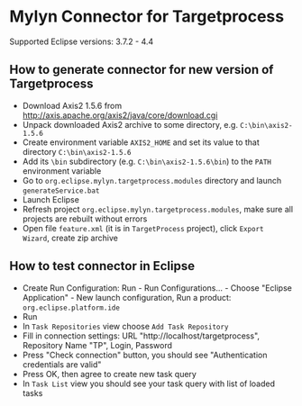 Mylyn Connector for Targetprocess
=================================

Supported Eclipse versions: 3.7.2 - 4.4

How to generate connector for new version of Targetprocess
----------------------------------------------------------

- Download Axis2 1.5.6 from http://axis.apache.org/axis2/java/core/download.cgi
- Unpack downloaded Axis2 archive to some directory, e.g. `C:\bin\axis2-1.5.6`
- Create environment variable `AXIS2_HOME` and set its value to that directory `C:\bin\axis2-1.5.6`
- Add its `\bin` subdirectory (e.g. `C:\bin\axis2-1.5.6\bin`) to the `PATH` environment variable
- Go to `org.eclipse.mylyn.targetprocess.modules` directory and launch `generateService.bat`
- Launch Eclipse
- Refresh project `org.eclipse.mylyn.targetprocess.modules`, make sure all projects are rebuilt without errors
- Open file `feature.xml` (it is in `TargetProcess` project), click `Export Wizard`, create zip archive

How to test connector in Eclipse
--------------------------------

- Create Run Configuration: Run - Run Configurations... - Choose "Eclipse Application" - New launch configuration, Run a product: `org.eclipse.platform.ide`
- Run
- In `Task Repositories` view choose `Add Task Repository`
- Fill in connection settings: URL "http://localhost/targetprocess", Repository Name "TP", Login, Password
- Press "Check connection" button, you should see "Authentication credentials are valid"
- Press OK, then agree to create new task query
- In `Task List` view you should see your task query with list of loaded tasks
